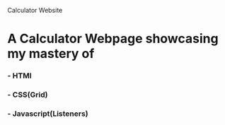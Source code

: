 Calculator Website
# A Calculator Webpage showcasing my mastery of 
### - HTMl
### - CSS(Grid)
### - Javascript(Listeners)
